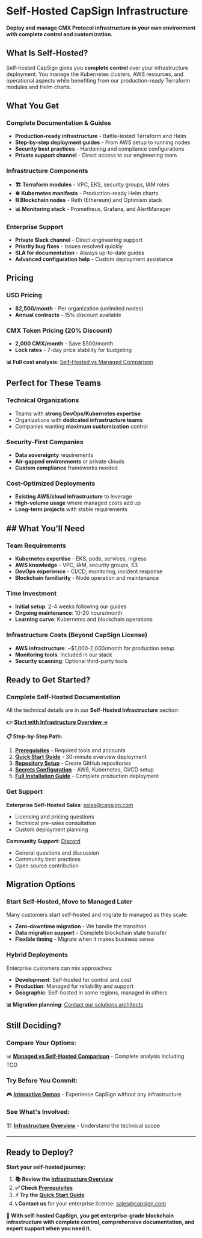 # Self-Hosted CapSign Infrastructure

**Deploy and manage CMX Protocol infrastructure in your own environment with complete control and customization.**

## What Is Self-Hosted?

Self-hosted CapSign gives you **complete control** over your infrastructure deployment. You manage the Kubernetes clusters, AWS resources, and operational aspects while benefiting from our production-ready Terraform modules and Helm charts.

## What You Get

### Complete Documentation & Guides

- **Production-ready infrastructure** - Battle-tested Terraform and Helm
- **Step-by-step deployment guides** - From AWS setup to running nodes
- **Security best practices** - Hardening and compliance configurations
- **Private support channel** - Direct access to our engineering team

### Infrastructure Components

- **🏗️ Terraform modules** - VPC, EKS, security groups, IAM roles
- **☸️ Kubernetes manifests** - Production-ready Helm charts
- **⛓️ Blockchain nodes** - Reth (Ethereum) and Optimism stack
- **📊 Monitoring stack** - Prometheus, Grafana, and AlertManager

### Enterprise Support

- **Private Slack channel** - Direct engineering support
- **Priority bug fixes** - Issues resolved quickly
- **SLA for documentation** - Always up-to-date guides
- **Advanced configuration help** - Custom deployment assistance

## Pricing

### USD Pricing

- **$2,500/month** - Per organization (unlimited nodes)
- **Annual contracts** - 15% discount available

### CMX Token Pricing (20% Discount)

- **2,000 CMX/month** - Save $500/month
- **Lock rates** - 7-day price stability for budgeting

**📊 Full cost analysis**: [Self-Hosted vs Managed Comparison](/pricing/comparison.md)

## Perfect for These Teams

### Technical Organizations

- Teams with **strong DevOps/Kubernetes expertise**
- Organizations with **dedicated infrastructure teams**
- Companies wanting **maximum customization** control

### Security-First Companies

- **Data sovereignty** requirements
- **Air-gapped environments** or private clouds
- **Custom compliance** frameworks needed

### Cost-Optimized Deployments

- **Existing AWS/cloud infrastructure** to leverage
- **High-volume usage** where managed costs add up
- **Long-term projects** with stable requirements

## ## What You'll Need

### Team Requirements

- **Kubernetes expertise** - EKS, pods, services, ingress
- **AWS knowledge** - VPC, IAM, security groups, S3
- **DevOps experience** - CI/CD, monitoring, incident response
- **Blockchain familiarity** - Node operation and maintenance

### Time Investment

- **Initial setup**: 2-4 weeks following our guides
- **Ongoing maintenance**: 10-20 hours/month
- **Learning curve**: Kubernetes and blockchain operations

### Infrastructure Costs (Beyond CapSign License)

- **AWS infrastructure**: ~$1,000-2,000/month for production setup
- **Monitoring tools**: Included in our stack
- **Security scanning**: Optional third-party tools

## Ready to Get Started?

### Complete Self-Hosted Documentation

All the technical details are in our **Self-Hosted Infrastructure** section:

**👉 [Start with Infrastructure Overview →](/infrastructure/README.md)**

**📋 Step-by-Step Path:**

1. **[Prerequisites](/prerequisites/README.md)** - Required tools and accounts
2. **[Quick Start Guide](/quickstart/README.md)** - 30-minute overview deployment
3. **[Repository Setup](/installation/setup.md)** - Create GitHub repositories
4. **[Secrets Configuration](/installation/secrets.md)** - AWS, Kubernetes, CI/CD setup
5. **[Full Installation Guide](/installation/README.md)** - Complete production deployment

### Get Support

**Enterprise Self-Hosted Sales**: [sales@capsign.com](mailto:sales@capsign.com)

- Licensing and pricing questions
- Technical pre-sales consultation
- Custom deployment planning

**Community Support**: [Discord](https://discord.gg/gSmnZ9wmNv)

- General questions and discussion
- Community best practices
- Open source contribution

## Migration Options

### **Start Self-Hosted, Move to Managed Later**

Many customers start self-hosted and migrate to managed as they scale:

- **Zero-downtime migration** - We handle the transition
- **Data migration support** - Complete blockchain state transfer
- **Flexible timing** - Migrate when it makes business sense

### **Hybrid Deployments**

Enterprise customers can mix approaches:

- **Development**: Self-hosted for control and cost
- **Production**: Managed for reliability and support
- **Geographic**: Self-hosted in some regions, managed in others

**📊 Migration planning**: [Contact our solutions architects](mailto:enterprise@capsign.com?subject=Migration%20Planning)

## Still Deciding?

### **Compare Your Options:**

📊 **[Managed vs Self-Hosted Comparison](/pricing/comparison.md)** - Complete analysis including TCO

### **Try Before You Commit:**

🎮 **[Interactive Demos](/demos/README.md)** - Experience CapSign without any infrastructure

### **See What's Involved:**

🏗️ **[Infrastructure Overview](/infrastructure/README.md)** - Understand the technical scope

---

## Ready to Deploy?

**Start your self-hosted journey:**

1. **📚 Review the [Infrastructure Overview](/infrastructure/README.md)**
2. **✅ Check [Prerequisites](/prerequisites/README.md)**
3. **⚡ Try the [Quick Start Guide](/quickstart/README.md)**
4. **📞 Contact us** for your enterprise license: [sales@capsign.com](mailto:sales@capsign.com)

**💪 With self-hosted CapSign, you get enterprise-grade blockchain infrastructure with complete control, comprehensive documentation, and expert support when you need it.**
